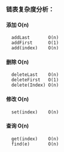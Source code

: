 ### 链表复杂度分析：
#### 添加  O(n)
```
  addLast       O(n)
  addFirst      O(1)
  add(index)    O(n)
```  

#### 删除  O(n)
``` 
  deleteLast    O(n)
  deleteFirst   O(1)
  delete(Index) O(n)
``` 

#### 修改  O(n)
``` 
  set(index)    O(n)
``` 

#### 查询  O(n)
``` 
  get(index)    O(n)
  find(e)       O(n)
``` 
